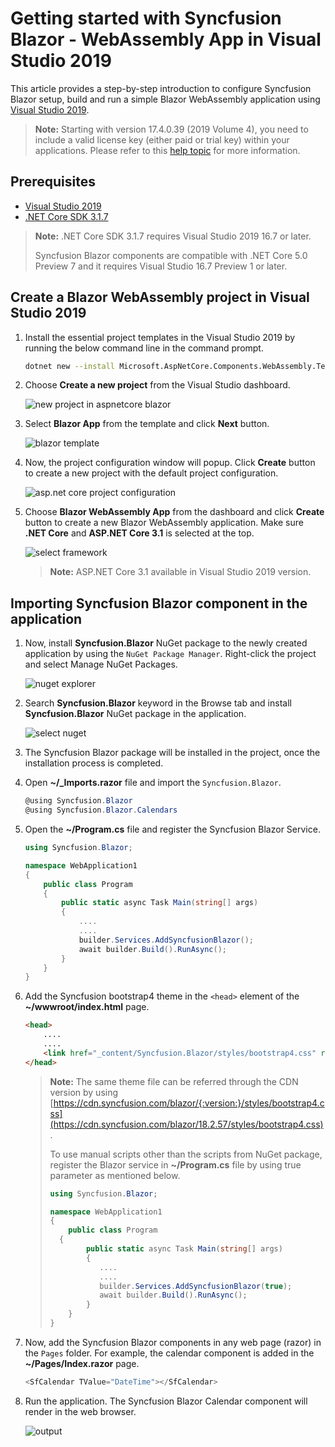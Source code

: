  <!-- markdownlint-disable MD024 -->

# Getting started with Syncfusion Blazor - WebAssembly App in Visual Studio 2019

This article provides a step-by-step introduction to configure Syncfusion Blazor setup, build and run a simple Blazor WebAssembly application using [Visual Studio 2019](https://visualstudio.microsoft.com/vs/).

> **Note:** Starting with version 17.4.0.39 (2019 Volume 4), you need to include a valid license key (either paid or trial key) within your applications. Please refer to this [help topic](https://help.syncfusion.com/common/essential-studio/licensing/license-key#blazor) for more information.

## Prerequisites

* [Visual Studio 2019](https://visualstudio.microsoft.com/vs/)
* [.NET Core SDK 3.1.7](https://dotnet.microsoft.com/download/dotnet-core/3.1)

> **Note:** .NET Core SDK 3.1.7 requires Visual Studio 2019 16.7 or later.
>
> Syncfusion Blazor components are compatible with .NET Core 5.0 Preview 7 and it requires Visual Studio 16.7 Preview 1 or later.

## Create a Blazor WebAssembly project in Visual Studio 2019

1. Install the essential project templates in the Visual Studio 2019 by running the below command line in the command prompt.

    ```bash
    dotnet new --install Microsoft.AspNetCore.Components.WebAssembly.Templates::3.2.1
    ````

2. Choose **Create a new project** from the Visual Studio dashboard.

    ![new project in aspnetcore blazor](images/new-project.png)

3. Select **Blazor App** from the template and click **Next** button.

    ![blazor template](images/blazor-template.png)

4. Now, the project configuration window will popup. Click **Create** button to create a new project with the default project configuration.

    ![asp.net core project configuration](images/project-configuration.png)

5. Choose **Blazor WebAssembly App** from the dashboard and click **Create** button to create a new Blazor WebAssembly application. Make sure **.NET Core** and **ASP.NET Core 3.1** is selected at the top.

    ![select framework](images/blazor-client-template.png)

    > **Note:** ASP.NET Core 3.1 available in Visual Studio 2019 version.
  
## Importing Syncfusion Blazor component in the application

1. Now, install **Syncfusion.Blazor** NuGet package to the newly created application by using the `NuGet Package Manager`. Right-click the project and select Manage NuGet Packages.

    ![nuget explorer](images/nuget-explorer.png)

2. Search **Syncfusion.Blazor** keyword in the Browse tab and install **Syncfusion.Blazor** NuGet package in the application.

    ![select nuget](images/select-nuget.png)

3. The Syncfusion Blazor package will be installed in the project, once the installation process is completed.

4. Open **~/_Imports.razor** file and import the `Syncfusion.Blazor`.

    ```csharp
    @using Syncfusion.Blazor
    @using Syncfusion.Blazor.Calendars
    ```

5. Open the **~/Program.cs** file and register the Syncfusion Blazor Service.

    ```csharp
    using Syncfusion.Blazor;

    namespace WebApplication1
    {
        public class Program
        {
            public static async Task Main(string[] args)
            {
                ....
                ....
                builder.Services.AddSyncfusionBlazor();
                await builder.Build().RunAsync();
            }
        }
    }
    ```

6. Add the Syncfusion bootstrap4 theme in the `<head>` element of the **~/wwwroot/index.html** page.

    ```html
    <head>
        ....
        ....
        <link href="_content/Syncfusion.Blazor/styles/bootstrap4.css" rel="stylesheet" />
    </head>
    ```
    > **Note:** The same theme file can be referred through the CDN version by using [https://cdn.syncfusion.com/blazor/{:version:}/styles/bootstrap4.css](https://cdn.syncfusion.com/blazor/18.2.57/styles/bootstrap4.css).
    >
    > To use manual scripts other than the scripts from NuGet package, register the Blazor service in **~/Program.cs** file by using true parameter as mentioned below.
    >
    > ```csharp
    > using Syncfusion.Blazor;
    >
    > namespace WebApplication1
    > {
    >     public class Program
    >   {
    >         public static async Task Main(string[] args)
    >         {
    >            ....
    >            ....
    >            builder.Services.AddSyncfusionBlazor(true);
    >            await builder.Build().RunAsync();
    >         }
    >     }
    > }
    >
    > ```

7. Now, add the Syncfusion Blazor components in any web page (razor) in the `Pages` folder. For example, the calendar component is added in the **~/Pages/Index.razor** page.

    ```csharp
    <SfCalendar TValue="DateTime"></SfCalendar>
    ```

8. Run the application. The Syncfusion Blazor Calendar component will render in the web browser.

    ![output](images/browser-output.png)
